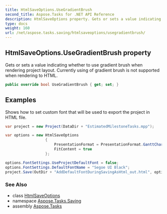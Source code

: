 ```yaml
---
title: HtmlSaveOptions.UseGradientBrush
second_title: Aspose.Tasks for .NET API Reference
description: HtmlSaveOptions property. Gets or sets a value indicating whether to use gradient brush when rendering project layout. Currently using of gradient brush is not supported when rendering to HTML
type: docs
weight: 160
url: /net/aspose.tasks.saving/htmlsaveoptions/usegradientbrush/
---
```

## HtmlSaveOptions.UseGradientBrush property

Gets or sets a value indicating whether to use gradient brush when rendering project layout. Currently using of gradient brush is not supported when rendering to HTML.

```csharp
public override bool UseGradientBrush { get; set; }
```

## Examples

Shows how to set custom font that will be used to export the project in HTML file.

```csharp
var project = new Project(DataDir + "EstimatedMilestoneTasks.mpp");

var options = new HtmlSaveOptions
                  {
                      PresentationFormat = PresentationFormat.GanttChart,
                      FitContent = true
                  };

options.FontSettings.UseProjectDefaultFont = false;
options.FontSettings.DefaultFontName = "Segoe UI Black";
project.Save(OutDir + "AddDefaultFontDuringSavingAsHtml_out.html", options);
```

### See Also

* class [HtmlSaveOptions](../)
* namespace [Aspose.Tasks.Saving](../../htmlsaveoptions/)
* assembly [Aspose.Tasks](../../../)


